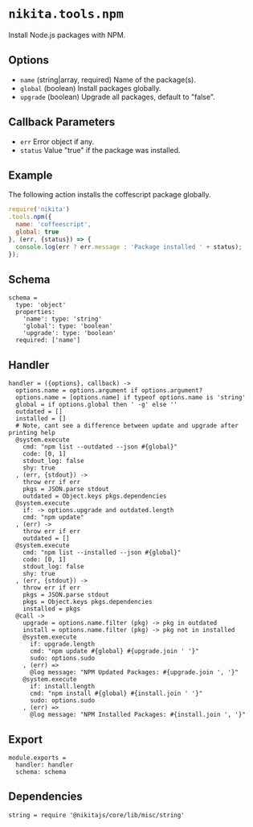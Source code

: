
# `nikita.tools.npm`

Install Node.js packages with NPM.

## Options

* `name` (string|array, required)
  Name of the package(s).
* `global` (boolean)
  Install packages globally.
* `upgrade` (boolean)
  Upgrade all packages, default to "false".

## Callback Parameters

* `err`
  Error object if any.
* `status`
  Value "true" if the package was installed.

## Example

The following action installs the coffescript package globally.

```javascript
require('nikita')
.tools.npm({
  name: 'coffeescript',
  global: true
}, (err, {status}) => {
  console.log(err ? err.message : 'Package installed ' + status);
});
```

## Schema

    schema =
      type: 'object'
      properties:
        'name': type: 'string'
        'global': type: 'boolean'
        'upgrade': type: 'boolean'
      required: ['name']

## Handler

    handler = ({options}, callback) ->
      options.name = options.argument if options.argument?
      options.name = [options.name] if typeof options.name is 'string'
      global = if options.global then ' -g' else ''
      outdated = []
      installed = []
      # Note, cant see a difference between update and upgrade after printing help
      @system.execute
        cmd: "npm list --outdated --json #{global}"
        code: [0, 1]
        stdout_log: false
        shy: true
      , (err, {stdout}) ->
        throw err if err
        pkgs = JSON.parse stdout
        outdated = Object.keys pkgs.dependencies
      @system.execute
        if: -> options.upgrade and outdated.length
        cmd: "npm update"
      , (err) ->
        throw err if err
        outdated = []
      @system.execute
        cmd: "npm list --installed --json #{global}"
        code: [0, 1]
        stdout_log: false
        shy: true
      , (err, {stdout}) ->
        throw err if err
        pkgs = JSON.parse stdout
        pkgs = Object.keys pkgs.dependencies
        installed = pkgs
      @call ->
        upgrade = options.name.filter (pkg) -> pkg in outdated
        install = options.name.filter (pkg) -> pkg not in installed
        @system.execute
          if: upgrade.length
          cmd: "npm update #{global} #{upgrade.join ' '}"
          sudo: options.sudo
        , (err) =>
          @log message: "NPM Updated Packages: #{upgrade.join ', '}"
        @system.execute
          if: install.length
          cmd: "npm install #{global} #{install.join ' '}"
          sudo: options.sudo
        , (err) =>
          @log message: "NPM Installed Packages: #{install.join ', '}"

## Export

    module.exports =
      handler: handler
      schema: schema

## Dependencies

    string = require '@nikitajs/core/lib/misc/string'
